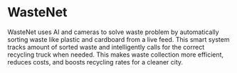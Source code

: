 # WasteNet
WasteNet uses AI and cameras to solve waste problem by automatically sorting waste like plastic and cardboard from a live feed. This smart system tracks amount of sorted waste and intelligently calls for the correct recycling truck when needed. This makes waste collection more efficient, reduces costs, and boosts recycling rates for a cleaner city.
